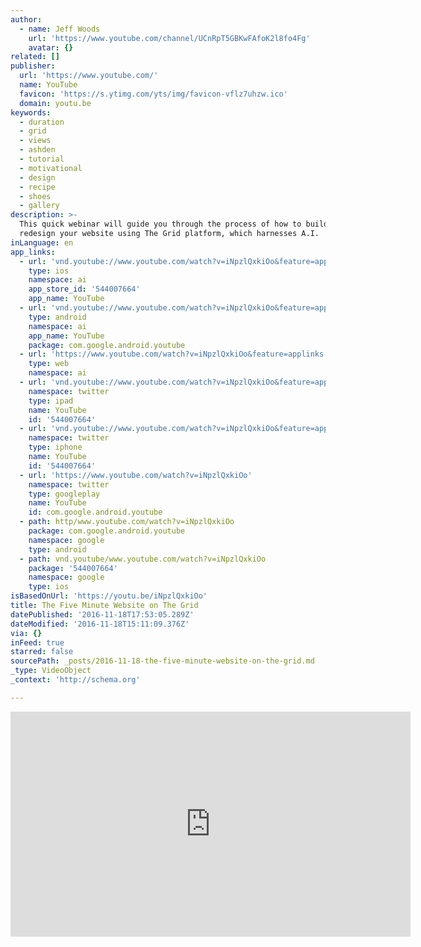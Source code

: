 ```yaml
---
author:
  - name: Jeff Woods
    url: 'https://www.youtube.com/channel/UCnRpT5GBKwFAfoK2l8fo4Fg'
    avatar: {}
related: []
publisher:
  url: 'https://www.youtube.com/'
  name: YouTube
  favicon: 'https://s.ytimg.com/yts/img/favicon-vflz7uhzw.ico'
  domain: youtu.be
keywords:
  - duration
  - grid
  - views
  - ashden
  - tutorial
  - motivational
  - design
  - recipe
  - shoes
  - gallery
description: >-
  This quick webinar will guide you through the process of how to build and
  redesign your website using The Grid platform, which harnesses A.I.
inLanguage: en
app_links:
  - url: 'vnd.youtube://www.youtube.com/watch?v=iNpzlQxkiOo&feature=applinks'
    type: ios
    namespace: ai
    app_store_id: '544007664'
    app_name: YouTube
  - url: 'vnd.youtube://www.youtube.com/watch?v=iNpzlQxkiOo&feature=applinks'
    type: android
    namespace: ai
    app_name: YouTube
    package: com.google.android.youtube
  - url: 'https://www.youtube.com/watch?v=iNpzlQxkiOo&feature=applinks'
    type: web
    namespace: ai
  - url: 'vnd.youtube://www.youtube.com/watch?v=iNpzlQxkiOo&feature=applinks'
    namespace: twitter
    type: ipad
    name: YouTube
    id: '544007664'
  - url: 'vnd.youtube://www.youtube.com/watch?v=iNpzlQxkiOo&feature=applinks'
    namespace: twitter
    type: iphone
    name: YouTube
    id: '544007664'
  - url: 'https://www.youtube.com/watch?v=iNpzlQxkiOo'
    namespace: twitter
    type: googleplay
    name: YouTube
    id: com.google.android.youtube
  - path: http/www.youtube.com/watch?v=iNpzlQxkiOo
    package: com.google.android.youtube
    namespace: google
    type: android
  - path: vnd.youtube/www.youtube.com/watch?v=iNpzlQxkiOo
    package: '544007664'
    namespace: google
    type: ios
isBasedOnUrl: 'https://youtu.be/iNpzlQxkiOo'
title: The Five Minute Website on The Grid
datePublished: '2016-11-18T17:53:05.289Z'
dateModified: '2016-11-18T15:11:09.376Z'
via: {}
inFeed: true
starred: false
sourcePath: _posts/2016-11-18-the-five-minute-website-on-the-grid.md
_type: VideoObject
_context: 'http://schema.org'

---
```

<iframe src="https://cdn.embedly.com/widgets/media.html?src=https%3A%2F%2Fwww.youtube.com%2Fembed%2FiNpzlQxkiOo%3Ffeature%3Doembed&amp;url=http%3A%2F%2Fwww.youtube.com%2Fwatch%3Fv%3DiNpzlQxkiOo&amp;image=https%3A%2F%2Fi.ytimg.com%2Fvi%2FiNpzlQxkiOo%2Fhqdefault.jpg&amp;key=b7d04c9b404c499eba89ee7072e1c4f7&amp;type=text%2Fhtml&amp;schema=youtube" width="640" height="360" scrolling="no" frameborder="0" allowfullscreen="" style=""></iframe>